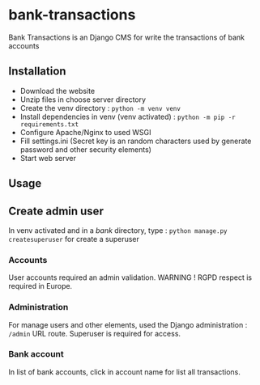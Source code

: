 # bank-transactions
Bank Transactions is an Django CMS for write the transactions of bank accounts

## Installation
* Download the website
* Unzip files in choose server directory
* Create the venv directory : 
`python -m venv venv`
* Install dependencies in venv (venv activated) :
`python -m pip -r requirements.txt`
* Configure Apache/Nginx to used WSGI
* Fill settings.ini (Secret key is an random characters used by generate password and other security elements)
* Start web server

## Usage
## Create admin user
In venv activated and in a _bank_ directory, type :
`python manage.py createsuperuser` for create a superuser

### Accounts
User accounts required an admin validation.
WARNING ! RGPD respect is required in Europe.

### Administration
For manage users and other elements, used the Django administration :
`/admin` URL route. Superuser is required for access.

### Bank account
In list of bank accounts, click in account name for list all transactions.
